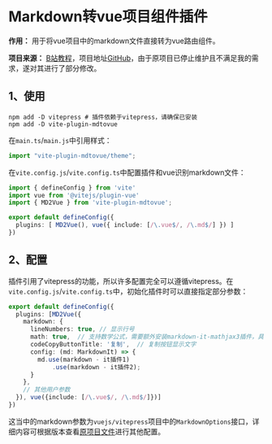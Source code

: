 # Markdown转vue项目组件插件

**作用：** 用于将vue项目中的markdown文件直接转为vue路由组件。

**项目来源：** [B站教程](https://www.bilibili.com/video/BV1MK411277C)，项目地址[GitHub](https://github.com/aibayanyu20/vite-plugin-vitepress)，由于原项目已停止维护且不满足我的需求，遂对其进行了部分修改。

## 1、使用

```shell
npm add -D vitepress # 插件依赖于vitepress，请确保已安装
npm add -D vite-plugin-mdtovue
```

在`main.ts`/`main.js`中引用样式：

```ts
import "vite-plugin-mdtovue/theme";
```

在`vite.config.js`/`vite.config.ts`中配置插件和vue识别markdown文件：

```ts
import { defineConfig } from 'vite'
import vue from '@vitejs/plugin-vue'
import { MD2Vue } from 'vite-plugin-mdtovue';

export default defineConfig({
  plugins: [ MD2Vue(), vue({ include: [/\.vue$/, /\.md$/] }) ]
})

```

## 2、配置

插件引用了vitepress的功能，所以许多配置完全可以遵循vitepress。在`vite.config.js`/`vite.config.ts`中，初始化插件时可以直接指定部分参数：

```ts
export default defineConfig({
  plugins: [MD2Vue({
    markdown: {
      lineNumbers: true, // 显示行号
      math: true,  // 支持数学公式，需要额外安装markdown-it-mathjax3插件，具体参考vitepress文档
      codeCopyButtonTitle: '复制',  // 复制按钮显示文字
      config: (md: MarkdownIt) => {
        md.use(markdown - it插件1)
            .use(markdown - it插件2);
      }
    },
    // 其他用户参数
  }), vue({include: [/\.vue$/, /\.md$/]})]
})
```

这当中的markdown参数为`vuejs/vitepress`项目中的`MarkdownOptions`接口，详细内容可根据版本查看[原项目文件](https://github.com/vuejs/vitepress/blob/main/src/node/markdown/markdown.ts)进行其他配置。
